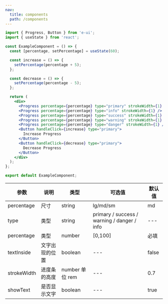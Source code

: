 ```yaml
---
nav:
  title: components
  path: /components
---
```


```jsx
import { Progress, Button } from 'e-ui';
import { useState } from 'react';

const ExampleComponent = () => {
  const [percentage, setPercentage] = useState(60);

  const increase = () => {
    setPercentage(percentage + 5);
  };

  const decrease = () => {
    setPercentage(percentage - 5);
  };

  return (
    <div>
      <Progress percentage={percentage} type="primary" strokeWidth={1} />
      <Progress percentage={percentage} type="info" strokeWidth={1} />
      <Progress percentage={percentage} type="success" strokeWidth={1} />
      <Progress percentage={percentage} type="warning" strokeWidth={1} />
      <Progress percentage={percentage} type="danger" strokeWidth={1} />
      <Button handleClick={increase} type="primary">
        Increase Progress
      </Button>
      <Button handleClick={decrease} type="primary">
        Decrease Progress
      </Button>
    </div>
  );
};

export default ExampleComponent;
```

| 参数        | 说明           | 类型            | 可选值                                      | 默认值 |
| ----------- | -------------- | --------------- | ------------------------------------------- | ------ |
| percentage  | 尺寸           | string          | lg/md/sm                                    | md     |
| type        | 类型           | string          | primary / success / warning / danger / info | ---    |
| percentage  | 类型           | number          | [0,100]                                     | 必填   |
| textInside  | 文字出现的位置 | boolean         | ---                                         | false  |
| strokeWidth | 进度条的高度   | number 单位 rem | ---                                         | 0.7    |
| showText    | 是否显示文字   | boolean         | ---                                         | true   |
